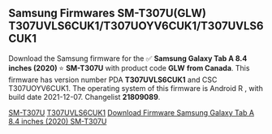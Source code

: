 <h2>Samsung Firmwares SM-T307U(GLW) T307UVLS6CUK1/T307UOYV6CUK1/T307UVLS6CUK1</h2>
Download the Samsung firmware for the ✅ <strong>Samsung Galaxy Tab A 8.4 inches (2020) </strong> ⭐ <strong>SM-T307U</strong> with product code <strong>GLW</strong> <strong> from Canada</strong>. This firmware has version number PDA <strong>T307UVLS6CUK1</strong> and CSC T307UOYV6CUK1. The operating system of this firmware is Android R , with build date 2021-12-07. Changelist <strong>21809089</strong>.


[SM-T307U](https://samfirm.shop/samsung/model/SM-T307U)
[T307UVLS6CUK1](https://samfirm.shop/samsung/pda/T307UVLS6CUK1)
[Download Firmware Samsung Galaxy Tab A 8.4 inches (2020) SM-T307U](https://samfirm.shop/samsung/firmware/480901)
